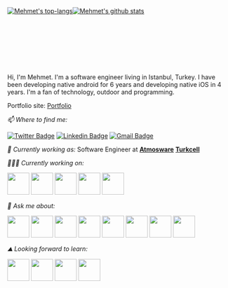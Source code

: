 <div style="display: flex; margin-bottom:50px;">
    <a href="https://github-readme-stats.vercel.app/api/top-langs/?username=ozzmhmt&line_height=30&theme=cobalt">
        <img src="https://github-readme-stats.vercel.app/api/top-langs/?username=ozzmhmt&line_height=30&theme=cobalt"
            alt="Mehmet's top-langs" />
    </a>
    <a href="https://github-readme-stats.vercel.app/api?username=ozzmhmt&show_icons=true&line_height=30&theme=cobalt"
        style="margin-right:auto; margin-top:auto;">
        <img src="https://github-readme-stats.vercel.app/api?username=ozzmhmt&show_icons=true&line_height=30&theme=cobalt"
            alt="Mehmet's github stats" />
    </a>
</div>
<br>


</br>

<div style="margin-top:50px;">
    Hi, I'm Mehmet. I'm a software engineer living in Istanbul, Turkey. I have been developing native android for 6
    years and developing native iOS in 4 years. I'm a fan of technology, outdoor and programming.
</div>

Portfolio site: [Portfolio](https://ozzmhmt.github.io/)


*📫 Where to find me:*

[![Twitter
Badge](https://img.shields.io/badge/-@ozzmhmt-1ca0f1?style=flat-square&labelColor=1ca0f1&logo=twitter&logoColor=white&link=https://twitter.com/ozzmhmt)](https://twitter.com/ozzmhmt)
[![Linkedin
Badge](https://img.shields.io/badge/-ozzmhmt-blue?style=flat-square&logo=Linkedin&logoColor=white&link=https://www.linkedin.com/in/ozzmhmt/)](https://www.linkedin.com/in/ozzmhmt/)
[![Gmail
Badge](https://img.shields.io/badge/-ozzmehmet92@gmail.com-c14438?style=flat-square&logo=Gmail&logoColor=white&link=mailto:isen.ozzmehmet92@gmail.com)](mailto:ozzmehmet92@gmail.com)


*💼 Currently working as:* Software Engineer at <a href="http://www.atmosware.com.tr/"
    target="_blank"><b>Atmosware</b></a> <a href="https://www.turkcell.com.tr/"
    target="_blank"><b>Turkcell</b></a>

*👨🏻‍💻 Currently working on:*

<code><a href="https://www.apple.com/swift/" target="_blank"><img height="50"
            src="https://www.vectorlogo.zone/logos/swift/swift-ar21.svg"></a></code>
<code><a href="https://www.apple.com/" target="_blank"><img height="50"
            src="https://www.vectorlogo.zone/logos/apple_xcode/apple_xcode-ar21.svg"></a></code>
<code><a href="https://www.android.com/" target="_blank"><img height="50"
            src="https://www.vectorlogo.zone/logos/android/android-ar21.svg"></a></code>
<code><a href="https://firebase.google.com/" target="_blank"><img height="50"
            src="https://www.vectorlogo.zone/logos/firebase/firebase-ar21.svg"></a></code>
<code><a href="https://www.java.com/" target="_blank"><img height="50"
            src="https://www.vectorlogo.zone/logos/java/java-ar21.svg"></a></code>

*💬 Ask me about:*


<code><a href="https://www.apple.com/swift/" target="_blank"><img height="50"
            src="https://www.vectorlogo.zone/logos/swift/swift-ar21.svg"></a></code>
<code><a href="https://www.apple.com/" target="_blank"><img height="50"
            src="https://www.vectorlogo.zone/logos/apple_xcode/apple_xcode-ar21.svg"></a></code>
<code><a href="https://www.android.com/" target="_blank"><img height="50"
            src="https://www.vectorlogo.zone/logos/android/android-ar21.svg"></a></code>
<code><a href="https://firebase.google.com/" target="_blank"><img height="50"
            src="https://www.vectorlogo.zone/logos/firebase/firebase-ar21.svg"></a></code>
<code><a href="https://www.java.com/" target="_blank"><img height="50"
            src="https://www.vectorlogo.zone/logos/java/java-ar21.svg"></a></code>
<code><a href="https://www.linux.org/" target="_blank"><img height="50"
            src="https://www.vectorlogo.zone/logos/linux/linux-ar21.svg"></a></code>
<code><a href="https://www.python.org/" target="_blank"><img height="50"
            src="https://www.vectorlogo.zone/logos/python/python-ar21.svg"></a></code>
<code><a href="https://git-scm.com//" target="_blank"><img height="50"
            src="https://www.vectorlogo.zone/logos/git-scm/git-scm-ar21.svg"></a></code>



*⛰ Looking forward to learn:*

<code><a href="https://flutter.dev/" target="_blank"><img height="50"
            src="https://www.vectorlogo.zone/logos/flutterio/flutterio-ar21.svg"></a></code>
<code><a href="https://nodejs.org/" target="_blank"><img height="50"
            src="https://www.vectorlogo.zone/logos/nodejs/nodejs-ar21.svg"></a></code>
<code><a href="https://www.mongodb.com/" target="_blank"><img height="50"
            src="https://www.vectorlogo.zone/logos/mongodb/mongodb-ar21.svg"></a></code>
<code><a href="https://www.json.org/" target="_blank"><img height="50"
            src="https://www.vectorlogo.zone/logos/json/json-ar21.svg"></a></code>


<!--
*ozzmhmt/ozzmhmt* is a ✨ special ✨ repository because its `README.md` (this file) appears on your GitHub profile.

Here are some ideas to get you started:

- 🔭 I’m currently working on ...
- 🌱 I’m currently learning ...
- 👯 I’m looking to collaborate on ...
- 🤔 I’m looking for help with ...
- 💬 Ask me about ...
- 📫 How to reach me: ...
- 😄 Pronouns: ...
- ⚡ Fun fact: ...
-->
